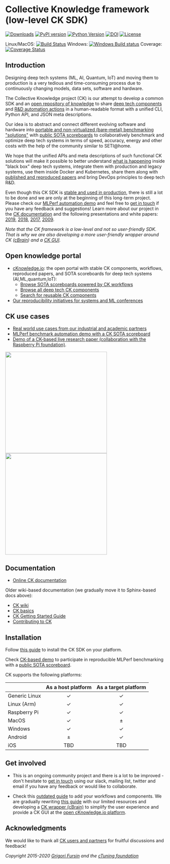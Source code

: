 # Collective Knowledge framework (low-level CK SDK)

[![Downloads](https://pepy.tech/badge/ck)](https://pepy.tech/project/ck)
[![PyPI version](https://badge.fury.io/py/ck.svg)](https://badge.fury.io/py/ck)
[![Python Version](https://img.shields.io/badge/python-2.7%20|%203.4+-blue.svg)](https://pypi.org/project/ck)
[![DOI](https://zenodo.org/badge/DOI/10.5281/zenodo.2556147.svg)](https://doi.org/10.5281/zenodo.2556147)
[![License](https://img.shields.io/badge/License-BSD%203--Clause-blue.svg)](https://opensource.org/licenses/BSD-3-Clause)

Linux/MacOS: [![Build Status](https://travis-ci.org/ctuning/ck.svg?branch=master)](https://travis-ci.org/ctuning/ck)
Windows: [![Windows Build status](https://ci.appveyor.com/api/projects/status/iw2k4eajy54xrvqc?svg=true)](https://ci.appveyor.com/project/gfursin/ck)
Coverage: [![Coverage Status](https://coveralls.io/repos/github/ctuning/ck/badge.svg)](https://coveralls.io/github/ctuning/ck)



## Introduction

Designing deep tech systems (ML, AI, Quantum, IoT) and moving them to production
is a very tedious and time-consuming process due to continuously 
changing models, data sets, software and hardware.

The Collective Knowledge project (CK) is our attempt to develop a common SDK
and an [open repository of knowledge]( https://cKnowledge.io ) 
to share [deep tech components]( https://cKnowledge.io/browse ) 
and [R&D automation actions]( https://cKnowledge.io/actions ) 
in a human-readable format 
with a unified CLI, Python API, and JSON meta descriptions.

Our idea is to abstract and connect different evolving software and hardware
into [portable and non-virtualized (bare-metal) benchmarking "solutions"]( https://cKnowledge.io/solutions )
with [public SOTA scoreboards]( https://cKnowledge.io/results )
to collaboratively benchmark and optimize deep tech systems 
in terms of speed, accuracy, energy and other costs
with the help of the community similar to SETI@home.

We hope that the unified APIs and meta descriptions of such functional CK solutions 
will make it possible to better understand [what is happening]( https://cknowledge.io/solution/demo-obj-detection-coco-tf-cpu-benchmark-linux-portable-workflows/#dependencies ) 
inside "black box" deep tech systems,
integrate them with production and legacy systems,
use them inside Docker and Kubernetes,
share them along with [published and reproduced papers](https://cKnowledge.io/reproduced-papers)
and bring DevOps principles to deep tech R&D.

Even though this CK SDK is <a href="https://cKnowledge.org/partners.html">stable and used in production</a>,
there is still a lot to be done and we are only at the beginning of this long-term project. 
Please check our [MLPerf automation demo](https://cKnowledge.io/demo)
and feel free to [get in touch](https://cKnowledge.org/contacts.html) if you have any feedback and suggestions!
Learn more about our project in the [CK documentation](https://cKnowledge.io/docs) 
and the following presentations and white papers: 
[2019]( https://doi.org/10.5281/zenodo.2556147 ),
[2018]( https://cknowledge.io/c/report/rpi3-crowd-tuning-2017-interactive ),
[2017]( https://www.slideshare.net/GrigoriFursin/enabling-open-and-reproducible-computer-systems-research-the-good-the-bad-and-the-ugly ),
[2009]( https://hal.inria.fr/inria-00436029v2 ).


*Note that the CK framework is a low-level and not so user-friendly SDK. That is why we are also developing a more user-friendly wrapper around CK ([cBrain](https://github.com/cknowledge/cbrain)) and a [CK GUI](https://cKnowledge.io/demo).*


## Open knowledge portal

* [cKnowledge.io](https://cKnowledge.io): the open portal with stable CK components, workflows, reproduced papers, and SOTA scoreboards for deep tech systems (AI,ML,quantum,IoT):
  * [Browse SOTA scoreboards powered by CK workflows](https://cKnowledge.io/reproduced-results)
  * [Browse all deep tech CK components](https://cKnowledge.io/browse)
  * [Search for reusable CK components](https://cKnowledge.io)
* [Our reproducibility initiatives for systems and ML conferences](https://cTuning.org/ae)




## CK use cases

* [Real world use cases from our industrial and academic partners](https://cKnowledge.org/partners.html)
* [MLPerf benchmark automation demo with a CK SOTA scoreboard](https://cKnowledge.io/demo)
* [Demo of a CK-based live research paper (collaboration with the Raspberry Pi foundation)](https://cKnowledge.io/report/rpi3-crowd-tuning-2017-interactive).

[<img src="https://img.youtube.com/vi/DIkZxraTmGM/0.jpg" width="320">](https://www.youtube.com/watch?v=DIkZxraTmGM)
[<img src="https://img.youtube.com/vi/VpedDdia5yY/0.jpg" width="320">](https://www.youtube.com/watch?v=VpedDdia5yY)







## Documentation

* [Online CK documentation](https://cKnowledge.io/docs) 

Older wiki-based documentation (we gradually move it to Sphinx-based docs above):

* [CK wiki](https://github.com/ctuning/ck/wiki)
* [CK basics](https://michel.steuwer.info/About-CK)
* [CK Getting Started Guide](https://github.com/ctuning/ck/wiki/First-steps)
* [Contributing to CK](https://github.com/ctuning/ck/wiki/Adding-new-workflows)



## Installation

Follow [this guide](https://cKnowledge.io/docs/getting-started/ck-installation.html) 
to install the CK SDK on your platform.

Check [CK-based demo](https://cKnowledge.io/demo) to participate in reproducible MLPerf benchmarking
with a [public SOTA scoreboard](https://cknowledge.io/c/result/sota-mlperf-object-detection-v0.5-crowd-benchmarking).

CK supports the following platforms:

|               | As a host platform | As a target platform |
|---------------|:------------------:|:--------------------:|
| Generic Linux | ✓ | ✓ |
| Linux (Arm)   | ✓ | ✓ |
| Raspberry Pi  | ✓ | ✓ |
| MacOS         | ✓ | ± |
| Windows       | ✓ | ✓ |
| Android       | ± | ✓ |
| iOS           | TBD | TBD |




## Get involved

* This is an ongoing community project and there is a lot to be improved - 
  don't hesitate to [get in touch](https://cKnowledge.org/contacts.html)
  using our slack, mailing list, twitter and email
  if you have any feedback or would like to collaborate.

* Check this [outdated guide](https://github.com/ctuning/ck/wiki) to add your workflows and components. 
  We are gradually rewriting [this guide](https://cKnowledge.io/docs) with our limited resources
  and developing a [CK wrapper (cBrain)](https://github.com/cknowledge/cbrain) to simplify
  the user experience and provide a CK GUI at the [open cKnowledge.io platform](https://cKnowledge.io).



## Acknowledgments

We would like to thank all [CK users and partners](https://cKnowledge.org/partners.html) 
for fruitful discussions and feedback!


*Copyright 2015-2020 [Grigori Fursin](https://cKnowledge.io/@gfursin) and the [cTuning foundation](https://cTuning.org)*
